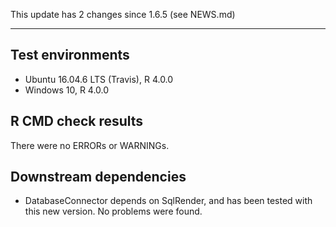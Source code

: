 This update has 2 changes since 1.6.5 (see NEWS.md)

---

## Test environments
* Ubuntu 16.04.6 LTS (Travis), R 4.0.0
* Windows 10, R 4.0.0

## R CMD check results

There were no ERRORs or WARNINGs. 

## Downstream dependencies

- DatabaseConnector depends on SqlRender, and has been tested with this new version. No problems were found.